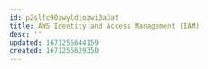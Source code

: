 ```yaml
---
id: p2slfc90zwyldiozwi3a3at
title: AWS Identity and Access Management (IAM)
desc: ''
updated: 1671255644159
created: 1671255629350
---
```

